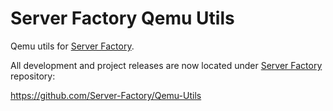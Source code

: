 # Server Factory Qemu Utils

Qemu utils for [Server Factory](https://github.com/milos85vasic/Server-Factory).

All development and project releases are now located under [Server Factory](https://github.com/Server-Factory) repository:

https://github.com/Server-Factory/Qemu-Utils

